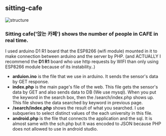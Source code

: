 ## sitting-cafe

![structure](https://user-images.githubusercontent.com/43533905/45959540-0f861a00-c055-11e8-8b38-e283996263eb.png)


### Sitting cafe('앉는 카페') shows the number of people in CAFE in real time. 

I used arduino D1 R1 board that the ESP8266 (wifi module) mounted in it to make connection between arduino and the server by PHP.
(and ACTUALLY I recommend the **D1 R1** board who use http requests by WIFI than only using ESP8266 module because of its instability..)

- **arduion.ino** is the file that we use in arduino. It sends the sensor's data by GET response.
- **index.php** is the main page's file of the web. This file gets the sensor's data by GET and also sends data to DB (We use mysql).
When you put the keyword in the search box, then the /search/index.php shows up. This file shows the data searched by keyword in previous page.
- **/search/index.php** shows the result of what you searched. I use subqueries to select distinct values of the each university in this file.
- **android.php** is the file that connects the application and the sql. It is almost same with the sch.php but It was encoded to JSON because PHP does not allowed to use in android studio. 

